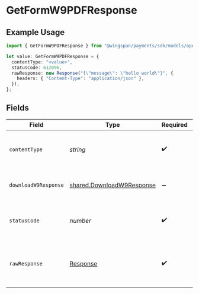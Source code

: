 # GetFormW9PDFResponse

## Example Usage

```typescript
import { GetFormW9PDFResponse } from "@wingspan/payments/sdk/models/operations";

let value: GetFormW9PDFResponse = {
  contentType: "<value>",
  statusCode: 612096,
  rawResponse: new Response("{\"message\": \"hello world\"}", {
    headers: { "Content-Type": "application/json" },
  }),
};
```

## Fields

| Field                                                                         | Type                                                                          | Required                                                                      | Description                                                                   |
| ----------------------------------------------------------------------------- | ----------------------------------------------------------------------------- | ----------------------------------------------------------------------------- | ----------------------------------------------------------------------------- |
| `contentType`                                                                 | *string*                                                                      | :heavy_check_mark:                                                            | HTTP response content type for this operation                                 |
| `downloadW9Response`                                                          | [shared.DownloadW9Response](../../../sdk/models/shared/downloadw9response.md) | :heavy_minus_sign:                                                            | A file stream for a W9 PDF download.                                          |
| `statusCode`                                                                  | *number*                                                                      | :heavy_check_mark:                                                            | HTTP response status code for this operation                                  |
| `rawResponse`                                                                 | [Response](https://developer.mozilla.org/en-US/docs/Web/API/Response)         | :heavy_check_mark:                                                            | Raw HTTP response; suitable for custom response parsing                       |
